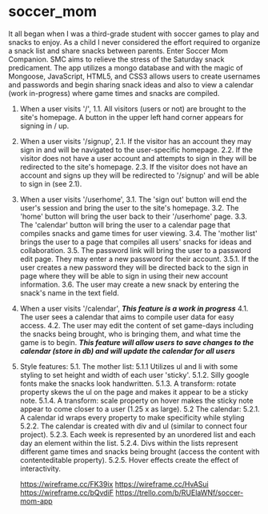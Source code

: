 # soccer_mom

It all began when I was a third-grade student with soccer games to play and snacks to enjoy.
As a child I never considered the effort required to organize a snack list and share snacks between parents.
Enter Soccer Mom Companion.
SMC aims to relieve the stress of the Saturday snack predicament.
The app utilizes a mongo database and with the magic of Mongoose, JavaScript, HTML5, and CSS3 allows users to create usernames and passwords and begin sharing snack ideas and also to view a calendar (work in-progress) where game times and snacks are compiled.

1. When a user visits '/',
  1.1. All visitors (users or not) are brought to the site's homepage. A button in the upper left hand corner appears for signing in / up.

2. When a user visits '/signup',
  2.1. If the visitor has an account they may sign in and will be navigated to the user-specific homepage.
  2.2. If the visitor does not have a user account and attempts to sign in they will be redirected to the site's homepage.
  2.3. If the visitor does not have an account and signs up they will be redirected to '/signup' and will be able to sign in (see 2.1).

3. When a user visits '/userhome',
  3.1. The 'sign out' button will end the user's session and bring the user to the site's homepage.
  3.2. The 'home' button will bring the user back to their '/userhome' page.
  3.3. The 'calendar' button will bring the user to a calendar page that compiles snacks and game times for user viewing.
  3.4. The 'mother list' brings the user to a page that compiles all users' snacks for ideas and collaboration.
  3.5. The password link will bring the user to a password edit page. They may enter a new password for their account.
    3.5.1. If the user creates a new password they will be directed back to the sign in page where they will be able to sign in using their new account information.
  3.6. The user may create a new snack by entering the snack's name in the text field.

4. When a user visits '/calendar',
***This feature is a work in progress***
  4.1. The user sees a calendar that aims to compile user data for easy access.
  4.2. The user may edit the content of set game-days including the snacks being brought, who is bringing them, and what time the game is to begin.
***This feature will allow users to save changes to the calendar (store in db) and will update the calendar for all users***

5. Style features:
  5.1. The mother list:
    5.1.1 Utilizes ul and li with some styling to set height and width of each user 'sticky'.
    5.1.2. Silly google fonts make the snacks look handwritten.
    5.1.3. A transform: rotate property skews the ul on the page and makes it appear to be a sticky note.
    5.1.4. A transform: scale property on hover makes the sticky note appear to come closer to a user (1.25 x as large).
  5.2 The calendar:
    5.2.1. A calendar id wraps every property to make specificity while styling
    5.2.2. The calendar is created with div and ul (similar to connect four project).
    5.2.3. Each week is represented by an unordered list and each day an element within the list.
    5.2.4. Divs within the lists represent different game times and snacks being brought (access the content with contenteditable property).
    5.2.5. Hover effects create the effect of interactivity.

    https://wireframe.cc/FK39ix
    https://wireframe.cc/HvASui
    https://wireframe.cc/bQvdiF
    https://trello.com/b/RUElaWNf/soccer-mom-app
